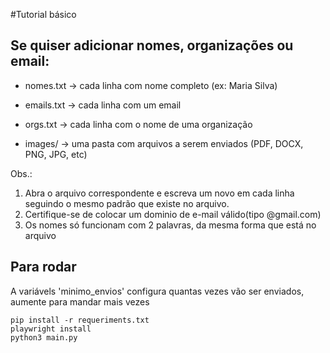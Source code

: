 #Tutorial básico

## Se quiser adicionar nomes, organizações ou email:
- nomes.txt → cada linha com nome completo (ex: Maria Silva)

- emails.txt → cada linha com um email

- orgs.txt → cada linha com o nome de uma organização

- images/ → uma pasta com arquivos a serem enviados (PDF, DOCX, PNG, JPG, etc)

Obs.:
1. Abra o arquivo correspondente e escreva um novo em cada linha seguindo o mesmo padrão que existe no arquivo.
2. Certifique-se de colocar um dominio de e-mail válido(tipo @gmail.com)
3. Os nomes só funcionam com 2 palavras, da mesma forma que está no arquivo

## Para rodar
A variávels 'minimo_envios' configura quantas vezes vão ser enviados, aumente para mandar mais vezes

```
pip install -r requeriments.txt 
playwright install
python3 main.py
```
